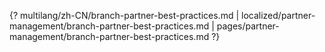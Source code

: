 {? multilang/zh-CN/branch-partner-best-practices.md | localized/partner-management/branch-partner-best-practices.md | pages/partner-management/branch-partner-best-practices.md ?}
